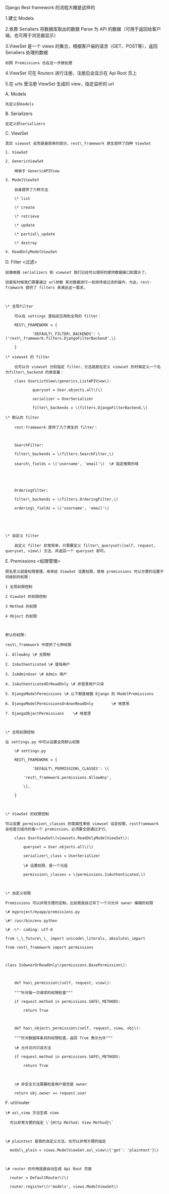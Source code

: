 Django Rest framework 的流程大概是这样的

1.建立 Models

2.依靠 Serialiers 将数据库取出的数据 Parse 为 API 的数据（可用于返回给客户端，也可用于浏览器显示）

3.ViewSet 是一个 views 的集合，根据客户端的请求（GET、POST等），返回 Serialiers 处理的数据

```
权限 Premissions 也在这一步做处理
```

4.ViewSet 可在 Routers 进行注册，注册后会显示在 Api Root 页上

5.在 urls 里注册 ViewSet 生成的 view，指定监听的 url



A. Models

```
先定义好models
```

B. Serializers

```
在定义好serializers
```

C. ViewSet

```
其实 viewset 反而是最简单的部分，rest\_framework 原生提供了四种 ViewSet

1. ViewSet

2. GenericViewSet

    继承于 GenericAPIView

3. ModelViewSet

    自身提供了六种方法

    \* list

    \* create

    \* retrieve

    \* update

    \* partial\_update

    \* destroy

4. ReadOnlyModelViewSet
```

D. Filter &lt;过滤&gt;

```
前面根据 serializers 和 viewset 我们已经可以很好的提供数据接口和展示了。

但是有时候我们需要通过 url参数 来对数据进行一些排序或过滤的操作，为此，rest-framwork 提供了 filters 来满足这一需求。



\* 全局filter

    可以在 settings 里指定应用到全局的 filter：

    REST\_FRAMEWORK = {

            'DEFAULT\_FILTER\_BACKENDS': \('rest\_framework.filters.DjangoFilterBackend',\)

    }

\* viewset 的 filter

    也可以为 viewset 分别指定 filter，方法就是在定义 viewset 的时候定义一个名为filter\_backend 的类变量：

    class UserListView\(generics.ListAPIView\):

            queryset = User.objects.all\(\)

            serializer = UserSerializer

            filter\_backends = \(filters.DjangoFilterBackend,\)

\* 默认的 filter

    rest-framework 提供了几个原生的 filter：



    SearchFilter:

    filter\_backends = \(filters.SearchFilter,\)

    search\_fields = \('username', 'email'\)  \# 指定搜索的域





    OrderingFilter:

    filter\_backends = \(filters.OrderingFilter,\)

    ordering\_fields = \('username', 'email'\)





\* 自定义 filter

    自定义 filter 非常简单，只需要定义 filter\_queryset\(self, request, queryset, view\) 方法，并返回一个 queryset 即可。
```

E. Premissions &lt;权限管理&gt;

```
顾名思义就是权限管理，用来给 ViewSet 设置权限，使用 premissions 可以方便的设置不同级别的权限：

1 全局权限控制

2 ViewSet 的权限控制

3 Method 的权限

4 Object 的权限



默认的权限:

rest\_framework 中提供了七种权限

1. AllowAny \# 无限制

2. IsAuthenticated \# 登陆用户

3. IsAdminUser \# Admin 用户

4. IsAuthenticatedOrReadOnly \# 非登录用户只读

5. DjangoModelPermissions \# 以下都是根据 Django 的 ModelPremissions

6. DjangoModelPermissionsOrAnonReadOnly        \# 啥意思

7. DjangoObjectPermissions    \# 啥意思



\* 全局权限控制

在 settings.py 中可以设置全局默认权限

    \# settings.py

    REST\_FRAMEWORK = {

            'DEFAULT\_PERMISSION\_CLASSES': \(

        'rest\_framework.permissions.AllowAny',

        \),

    }



\* ViewSet 的权限控制

可以设置 permission\_classes 的类属性来给 viewset 设定权限，restframework 会检查元组内的每一个 premission，必须要全部通过才行。

    class UserViewSet\(viewsets.ReadOnlyModelViewSet\):

        queryset = User.objects.all\(\)

        serializer\_class = UserSerializer

        \# 设置权限，是一个元组

        permission\_classes = \(permissions.IsAuthenticated,\)



\* 自定义权限

Premissions 可以非常方便的定制，比如我就自己写了一个只允许 owner 编辑的权限

\# myproject/myapp/premissions.py

\#! /usr/bin/env python

\# -\*- coding: utf-8

from \_\_future\_\_ import unicode\_literals, absolute\_import

from rest\_framework import permissions



class IsOwnerOrReadOnly\(permissions.BasePermission\):



    def has\_permission\(self, request, view\):

    """针对每一次请求的权限检查"""

    if request.method in permissions.SAFE\_METHODS:

        return True



    def has\_object\_permission\(self, request, view, obj\):

    """针对数据库条目的权限检查，返回 True 表示允许"""

    \# 允许访问只读方法

    if request.method in permissions.SAFE\_METHODS:

        return True



    \# 非安全方法需要检查用户是否是 owner

    return obj.owner == request.user
```

F. url/router

    \# as\_view 方法生成 view

      可以非常方便的指定 \`{Http Method: View Method}\`



    \# plaintext 是我的自定义方法，也可以非常方便的指定

      modal\_plain = views.ModelViewSet.as\_view\({'get': 'plaintext'}\)



    \# router 的作用就是自动生成 Api Root 页面

      router = DefaultRouter\(\)

      router.register\(r'models', views.ModelViewSet\)



